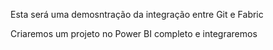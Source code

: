 Esta será uma demosntração da integração entre Git e Fabric

Criaremos um projeto no Power BI completo e integraremos

